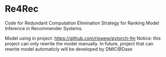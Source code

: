 # Re4Rec
Code for Redundant Computation Elimination Strategy for Ranking Model Inference in Recommender Systems.

Model using in project: https://github.com/rixwew/pytorch-fm
Notice: this project can only rewrite the model manually. In future, project that can rewrite model automaticly will be developed by DMIC@Dase